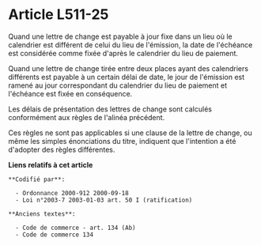 # Article L511-25

Quand une lettre de change est payable à jour fixe dans un lieu où le calendrier est différent de celui du lieu de
l'émission, la date de l'échéance est considérée comme fixée d'après le calendrier du lieu de paiement.

Quand une lettre de change tirée entre deux places ayant des calendriers différents est payable à un certain délai de date,
le jour de l'émission est ramené au jour correspondant du calendrier du lieu de paiement et l'échéance est fixée en
conséquence.

Les délais de présentation des lettres de change sont calculés conformément aux règles de l'alinéa précédent.

Ces règles ne sont pas applicables si une clause de la lettre de change, ou même les simples énonciations du titre, indiquent
que l'intention a été d'adopter des règles différentes.

**Liens relatifs à cet article**

	**Codifié par**:

	  - Ordonnance 2000-912 2000-09-18
	  - Loi n°2003-7 2003-01-03 art. 50 I (ratification)

	**Anciens textes**:

	  - Code de commerce - art. 134 (Ab)
	  - Code de commerce 134
